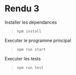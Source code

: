 # Rendu 3

Installer les dépendances

> `npm install`

Executer le programme principal

> `npm run start` 

Executer les tests

> `npm run test`
